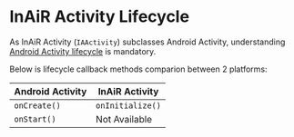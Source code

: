 InAiR Activity Lifecycle
========================

As InAiR Activity (`IAActivity`) subclasses Android Activity, understanding [Android Activity lifecycle](http://developer.android.com/training/basics/activity-lifecycle/index.html) is mandatory. 

Below is lifecycle callback methods comparion between 2 platforms:

| Android Activity | InAiR Activity   |
| ---------------- | ---------------- |
| `onCreate()`     | `onInitialize()` |
| `onStart()`      | Not Available    |
